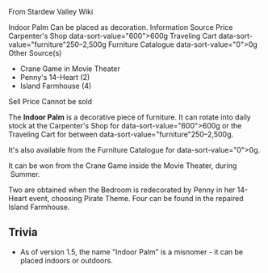 From Stardew Valley Wiki

Indoor Palm Can be placed as decoration. Information Source Price Carpenter's Shop data-sort-value="600"&gt;600g Traveling Cart data-sort-value="furniture"250–2,500g Furniture Catalogue data-sort-value="0"&gt;0g Other Source(s)

- Crane Game in Movie Theater
- Penny's 14-Heart (2)
- Island Farmhouse (4)

Sell Price Cannot be sold

The **Indoor Palm** is a decorative piece of furniture. It can rotate into daily stock at the Carpenter's Shop for data-sort-value="600"&gt;600g or the Traveling Cart for between data-sort-value="furniture"250–2,500g.

It's also available from the Furniture Catalogue for data-sort-value="0"&gt;0g.

It can be won from the Crane Game inside the Movie Theater, during  Summer.

Two are obtained when the Bedroom is redecorated by Penny in her 14-Heart event, choosing Pirate Theme. Four can be found in the repaired Island Farmhouse.

## Trivia

- As of version 1.5, the name "Indoor Palm" is a misnomer - it can be placed indoors or outdoors.